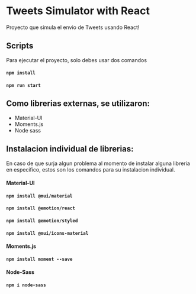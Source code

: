 # Tweets Simulator with React

Proyecto que simula el envio de Tweets usando React!

## Scripts

Para ejecutar el proyecto, solo debes usar dos comandos

#### `npm install`
#### `npm run start`

## Como librerias externas, se utilizaron:
- Material-UI
- Moments.js
- Node sass

## Instalacion individual de librerias:
En caso de que surja algun problema al momento de instalar alguna libreria en especifico, estos son los comandos para su instalacion individual.

#### Material-UI
#### `npm install @mui/material`
#### `npm install @emotion/react`
#### `npm install @emotion/styled`
#### `npm install @mui/icons-material`
#### Moments.js
#### `npm install moment --save`
#### Node-Sass
#### `npm i node-sass`
